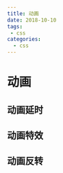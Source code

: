 ```yaml
--- 
title: 动画
date: 2018-10-10
tags: 
 - css
categories:
  - css
---
```

# 动画

## 动画延时

## 动画特效

## 动画反转
